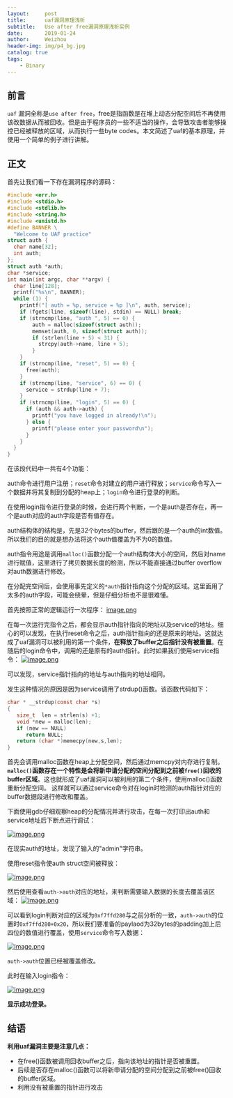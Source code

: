 ```yaml
---
layout:     post
title:      uaf漏洞原理浅析
subtitle:   Use after free漏洞原理浅析实例
date:       2019-01-24
author:     Weizhou
header-img: img/p4_bg.jpg
catalog: true
tags:
    - Binary
---
```

## 前言
`uaf` 漏洞全称是`use after free`，free是指函数是在堆上动态分配空间后不再使用该改数据从而被回收。但是由于程序员的一些不适当的操作，会导致攻击者能够操控已经被释放的区域，从而执行一些byte codes。本文简述了uaf的基本原理，并使用一个简单的例子进行讲解。

## 正文
首先让我们看一下存在漏洞程序的源码：

```cpp
#include <err.h>
#include <stdio.h>
#include <stdlib.h>
#include <string.h>
#include <unistd.h>
#define BANNER \
  "Welcome to UAF practice"
struct auth {
  char name[32];
  int auth;
};
struct auth *auth;
char *service;
int main(int argc, char **argv) {
  char line[128];
  printf("%s\n", BANNER);
  while (1) {
    printf("[ auth = %p, service = %p ]\n", auth, service);
    if (fgets(line, sizeof(line), stdin) == NULL) break;
    if (strncmp(line, "auth ", 5) == 0) {
        auth = malloc(sizeof(struct auth));
        memset(auth, 0, sizeof(struct auth));
        if (strlen(line + 5) < 31) {
          strcpy(auth->name, line + 5);
        }
    }
    if (strncmp(line, "reset", 5) == 0) {
      free(auth);
    }
    if (strncmp(line, "service", 6) == 0) {
      service = strdup(line + 7);
    }
    if (strncmp(line, "login", 5) == 0) {
      if (auth && auth->auth) {
        printf("you have logged in already!\n");
      } else {
        printf("please enter your password\n");
      }
    }
  }
}
```

在该段代码中一共有4个功能：

auth命令进行用户注册；`reset`命令对建立的用户进行释放；`service`命令写入一个数据并将其复制到分配的heap上；`login`命令进行登录的判断。

在使用login指令进行登录的时候，会进行两个判断，一个是auth是否存在，再一个是auth对应的auth字段是否有值存在。

auth结构体的结构是，先是32个bytes的buffer，然后跟的是一个auth的int数值。所以我们的目的就是想办法将这个auth值覆盖为不为0的数值。

auth指令用途是调用`malloc()`函数分配一个auth结构体大小的空间，然后对name进行赋值，这里进行了拷贝数据长度的检测，所以不能直接通过buffer overflow对auth数据进行修改。

在分配完空间后，会使用事先定义的`*auth`指针指向这个分配的区域。这里面用了太多的auth字段，可能会绕晕，但是仔细分析也不是很难懂。

首先按照正常的逻辑运行一次程序：
[image.png](https://postimg.cc/hQS2nFJD)

在每一次运行完指令之后，都会显示auth指针指向的地址以及service的地址。细心的可以发现，在执行reset命令之后，auth指针指向的还是原来的地址。这就达成了uaf漏洞可以被利用的第一个条件，**在释放了buffer之后指针没有被重置**。在随后的login命令中，调用的还是原有的auth指针。此时如果我们使用service指令：
[![image.png](https://i.postimg.cc/SKKPgWmq/image.png)](https://postimg.cc/QFRStKBn)

可以发现，service指针指向的地址与auth指向的地址相同。

发生这种情况的原因是因为service调用了strdup()函数。该函数代码如下：

```c
char * __strdup(const char *s)
{
   size_t  len = strlen(s) +1;
   void *new = malloc(len);
   if (new == NULL)
      return NULL;
   return (char *)memecpy(new,s,len);
}
```

首先会调用malloc函数在heap上分配空间，然后通过memcpy对内存进行复制。
**`malloc()`函数存在一个特性是会将新申请分配的空间分配到之前被`free()`回收的buffer区域**。这也就形成了uaf漏洞可以被利用的第二个条件，使用malloc()函数重新分配空间。
这样就可以通过service命令对在login时检测的auth指针对应的buffer数据段进行修改和覆盖。

下面使用gdb仔细观察heap的分配情况并进行攻击，在每一次打印出auth和service地址后下断点进行调试：

[![image.png](https://i.postimg.cc/sXQNrsBN/image.png)](https://postimg.cc/7G4V1vn3)

在现实auth的地址，发现了输入的"admin"字符串。

使用reset指令使auth struct空间被释放：

[![image.png](https://i.postimg.cc/rs5ZDjNG/image.png)](https://postimg.cc/9wFYSGSz)


然后使用查看`auth->auth`对应的地址，来判断需要输入数据的长度去覆盖该区域：
[![image.png](https://i.postimg.cc/bJ7FYWkN/image.png)](https://postimg.cc/tZzz2rBL)

可以看到login判断对应的区域为`0xf7ffd280`与之前分析的一致，`auth->auth`的位置时`0xf7ffd280+0x20`，所以我们要准备的paylaod为32bytes的padding加上后四位的数值进行覆盖，使用`service`命令写入数据：

[![image.png](https://i.postimg.cc/BQGwrWJm/image.png)](https://postimg.cc/Z0VcNMBN)

`auth->auth`位置已经被覆盖修改。

此时在输入login指令：

[![image.png](https://i.postimg.cc/rFCYchmM/image.png)](https://postimg.cc/N5Fxkkmz)

**显示成功登录。**

## 结语

**利用uaf漏洞主要是注意几点：**
- 在free()函数被调用回收buffer之后，指向该地址的指针是否被重置。
- 后续是否存在malloc()函数可以将新申请分配的空间分配到之前被free()回收的buffer区域。
- 利用没有被重置的指针进行攻击
